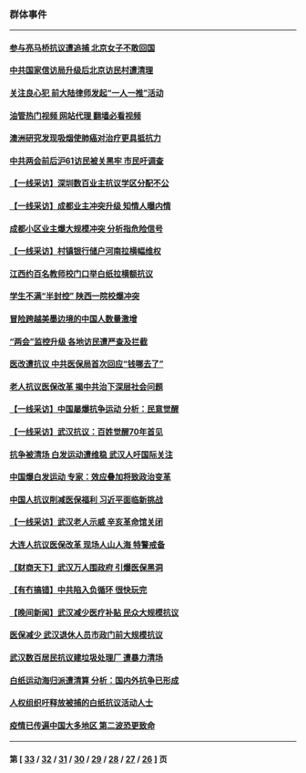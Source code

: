 ### 群体事件
---
#### [参与亮马桥抗议遭追捕 北京女子不敢回国](../../pages/ncid279/n13985420.md?05052045) 
#### [中共国家信访局升级后北京访民村遭清理](../../pages/ncid279/n13984826.md?05052045) 
#### [关注良心犯 前大陆律师发起“一人一推”活动](../../pages/ncid279/n13980524.md?05052045) 
#### [油管热门视频 网站代理 翻墙必看视频](http://138.2.39.72:81/youtube.html?epic-marker?05052045)
#### [澳洲研究发现吸烟使肺癌对治疗更具抵抗力](../../pages/ncid279/n13977762.md?05052045) 
#### [中共两会前后沪61访民被关黑牢 市民吁调查](../../pages/ncid279/n13976054.md?05052045) 
#### [【一线采访】深圳数百业主抗议学区分配不公](../../pages/ncid279/n13976680.md?05052045) 
#### [【一线采访】成都业主冲突升级 知情人曝内情](../../pages/ncid279/n13965289.md?05052045) 
#### [成都小区业主爆大规模冲突 分析指危险信号](../../pages/ncid279/n13964520.md?05052045) 
#### [【一线采访】村镇银行储户河南拉横幅维权](../../pages/ncid279/n13964555.md?05052045) 
#### [江西约百名教师校门口举白纸拉横额抗议](../../pages/ncid279/n13958579.md?05052045) 
#### [学生不满“半封控” 陕西一院校爆冲突](../../pages/ncid279/n13946647.md?05052045) 
#### [冒险跨越美墨边境的中国人数量激增](../../pages/ncid279/n13946742.md?05052045) 
#### [“两会”监控升级 各地访民遭严查及拦截](../../pages/ncid279/n13942702.md?05052045) 
#### [医改遭抗议 中共医保局首次回应“钱哪去了”](../../pages/ncid279/n13938290.md?05052045) 
#### [老人抗议医保改革 揭中共治下深层社会问题](../../pages/ncid279/n13934963.md?05052045) 
#### [【一线采访】中国屡爆抗争运动 分析：民意觉醒](../../pages/ncid279/n13934024.md?05052045) 
#### [【一线采访】武汉抗议：百姓觉醒70年首见](../../pages/ncid279/n13931265.md?05052045) 
#### [抗争被清场 白发运动遭维稳 武汉人吁国际关注](../../pages/ncid279/n13931147.md?05052045) 
#### [中国爆白发运动 专家：效应叠加将致政治变革](../../pages/ncid279/n13931004.md?05052045) 
#### [中国人抗议削减医保福利 习近平面临新挑战](../../pages/ncid279/n13930530.md?05052045) 
#### [【一线采访】武汉老人示威 辛亥革命馆关闭](../../pages/ncid279/n13930368.md?05052045) 
#### [大连人抗议医保改革 现场人山人海 特警戒备](../../pages/ncid279/n13930248.md?05052045) 
#### [【财商天下】武汉万人围政府 引爆医保黑洞](../../pages/ncid279/n13927281.md?05052045) 
#### [【有冇搞错】中共陷入负循环 很快玩完](../../pages/ncid279/n13926140.md?05052045) 
#### [【晚间新闻】武汉减少医疗补贴 民众大规模抗议](../../pages/ncid279/n13925524.md?05052045) 
#### [医保减少 武汉退休人员市政门前大规模抗议](../../pages/ncid279/n13925389.md?05052045) 
#### [武汉数百居民抗议建垃圾处理厂 遭暴力清场](../../pages/ncid279/n13922269.md?05052045) 
#### [白纸运动海归派遭清算 分析：国内外抗争已形成](../../pages/ncid279/n13919416.md?05052045) 
#### [人权组织吁释放被捕的白纸抗议活动人士](../../pages/ncid279/n13917517.md?05052045) 
#### [疫情已传遍中国大多地区 第二波恐更致命](../../pages/ncid279/n13914332.md?05052045) 

---
#### 第 [ [33](./33.md?05052045) / [32](./32.md?05052045) / [31](./31.md?05052045) / [30](./30.md?05052045) / [29](./29.md?05052045) / [28](./28.md?05052045) / [27](./27.md?05052045) / [26](./26.md?05052045) ] 页
